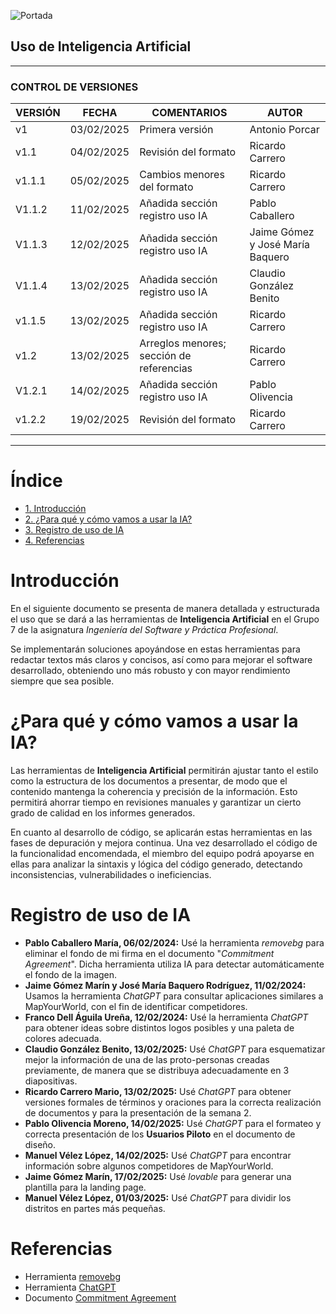 ![Portada](../Imagenes/Herramientas%20y%20procesos/Portada-Ai.png)

## Uso de Inteligencia Artificial

---

### CONTROL DE VERSIONES

| **VERSIÓN** | **FECHA**    | **COMENTARIOS**                          | **AUTOR**                                               |
|-------------|--------------|------------------------------------------|---------------------------------------------------------|
| v1          | 03/02/2025   | Primera versión                          | Antonio Porcar                                          |
| v1.1        | 04/02/2025   | Revisión del formato                     | Ricardo Carrero                                         |
| v1.1.1      | 05/02/2025   | Cambios menores del formato              | Ricardo Carrero                                         |
| V1.1.2      | 11/02/2025   | Añadida sección registro uso IA          | Pablo Caballero                                         |
| V1.1.3      | 12/02/2025   | Añadida sección registro uso IA          | Jaime Gómez y José María Baquero                        |
| V1.1.4      | 13/02/2025   | Añadida sección registro uso IA          | Claudio González Benito                                 |
| v1.1.5      | 13/02/2025   | Añadida sección registro uso IA          | Ricardo Carrero                                         |
| v1.2        | 13/02/2025   | Arreglos menores; sección de referencias   | Ricardo Carrero                                         |
| V1.2.1      | 14/02/2025   | Añadida sección registro uso IA          | Pablo Olivencia                                         |
| v1.2.2      | 19/02/2025   | Revisión del formato                     | Ricardo Carrero                                         |

---

# Índice

- [1. Introducción](#introducción)
- [2. ¿Para qué y cómo vamos a usar la IA?](#para-qu%C3%A9-y-c%C3%B3mo-vamos-a-usar-la-ia)
- [3. Registro de uso de IA](#registro-de-uso-de-ia)
- [4. Referencias](#referencias)

# Introducción

En el siguiente documento se presenta de manera detallada y estructurada el uso que se dará a las herramientas de **Inteligencia Artificial** en el Grupo 7 de la asignatura *Ingeniería del Software y Práctica Profesional*.

Se implementarán soluciones apoyándose en estas herramientas para redactar textos más claros y concisos, así como para mejorar el software desarrollado, obteniendo uno más robusto y con mayor rendimiento siempre que sea posible.

# ¿Para qué y cómo vamos a usar la IA?

Las herramientas de **Inteligencia Artificial** permitirán ajustar tanto el estilo como la estructura de los documentos a presentar, de modo que el contenido mantenga la coherencia y precisión de la información. Esto permitirá ahorrar tiempo en revisiones manuales y garantizar un cierto grado de calidad en los informes generados.

En cuanto al desarrollo de código, se aplicarán estas herramientas en las fases de depuración y mejora continua. Una vez desarrollado el código de la funcionalidad encomendada, el miembro del equipo podrá apoyarse en ellas para analizar la sintaxis y lógica del código generado, detectando inconsistencias, vulnerabilidades o ineficiencias.

# Registro de uso de IA

- **Pablo Caballero María, 06/02/2024:** Usé la herramienta *removebg* para eliminar el fondo de mi firma en el documento "*Commitment Agreement*". Dicha herramienta utiliza IA para detectar automáticamente el fondo de la imagen.
- **Jaime Gómez Marín y José María Baquero Rodríguez, 11/02/2024:** Usamos la herramienta *ChatGPT* para consultar aplicaciones similares a MapYourWorld, con el fin de identificar competidores.
- **Franco Dell Águila Ureña, 12/02/2024:** Usé la herramienta *ChatGPT* para obtener ideas sobre distintos logos posibles y una paleta de colores adecuada.
- **Claudio González Benito, 13/02/2025:** Usé *ChatGPT* para esquematizar mejor la información de una de las proto-personas creadas previamente, de manera que se distribuya adecuadamente en 3 diapositivas.
- **Ricardo Carrero Mario, 13/02/2025:** Usé *ChatGPT* para obtener versiones formales de términos y oraciones para la correcta realización de documentos y para la presentación de la semana 2.
- **Pablo Olivencia Moreno, 14/02/2025:** Usé *ChatGPT* para el formateo y correcta presentación de los **Usuarios Piloto** en el documento de diseño.
- **Manuel Vélez López, 14/02/2025:** Usé *ChatGPT* para encontrar información sobre algunos competidores de MapYourWorld.
- **Jaime Gómez Marín, 17/02/2025:** Usé *lovable* para generar una plantilla para la landing page.
- **Manuel Vélez López, 01/03/2025:** Usé *ChatGPT* para dividir los distritos en partes más pequeñas.

# Referencias

- Herramienta [removebg](https://www.remove.bg/es)
- Herramienta [ChatGPT](https://chatgpt.com/)
- Documento [Commitment Agreement](https://uses0.sharepoint.com/:w:/s/Grupo7ISPP/EUFGat98vcJCnMvGZ59XVxMBkPwpRwgfIKd-jkLpSDAshg?e=qFeslr)
